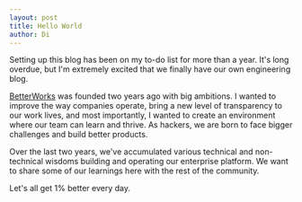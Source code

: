 ```yaml
---
layout: post
title: Hello World
author: Di
---
```

Setting up this blog has been on my to-do list for more than a year. It's long overdue, but I'm extremely excited that we finally have our own engineering blog.

[BetterWorks](http://betterworks.com) was founded two years ago with big ambitions. I wanted to improve the way companies operate, bring a new level of transparency to our work lives, and most importantly, I wanted to create an environment where our team can learn and thrive. As hackers, we are born to face bigger challenges and build better products.

Over the last two years, we've accumulated various technical and non-technical wisdoms building and operating our enterprise platform. We want to share some of our learnings here with the rest of the community.

Let's all get 1% better every day.
